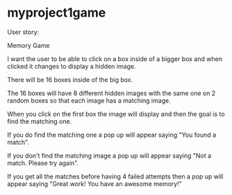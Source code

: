 # myproject1game

User story:

Memory Game

I want the user to be able to click on a box inside of a bigger box and when clicked it changes to display a hidden image.

There will be 16 boxes inside of the big box.

The 16 boxes will have 8 different hidden images with the same one on 2 random boxes so that each image has a matching image.

When you click on the first box the image will display and then the goal is to find the matching one.

If you do find the matching one a pop up will appear saying "You found a match".

If you don't find the matching image a pop up will appear saying "Not a match. Please try again".

<!-- After 5 failed attempts the game will start over. -->

If you get all the matches before having 4 failed attempts then a pop up will appear saying "Great work! You have an awesome memory!" 